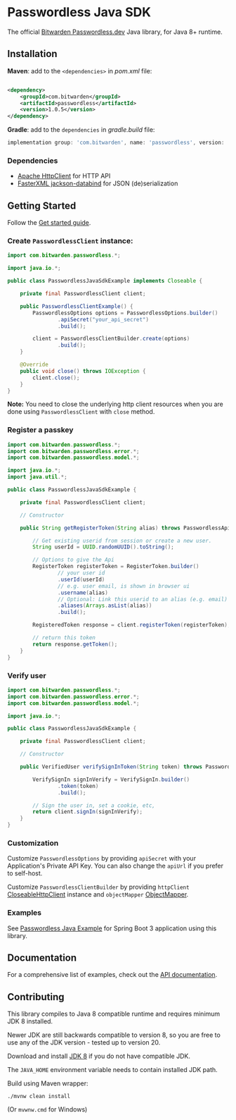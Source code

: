 # Passwordless Java SDK

The official [Bitwarden Passwordless.dev](https://passwordless.dev/) Java library, for Java 8+ runtime.

## Installation

**Maven**: add to the `<dependencies>` in *pom.xml* file:

```xml

<dependency>
    <groupId>com.bitwarden</groupId>
    <artifactId>passwordless</artifactId>
    <version>1.0.5</version>
</dependency>
```

**Gradle**: add to the `dependencies` in *gradle.build* file:

```groovy
implementation group: 'com.bitwarden', name: 'passwordless', version: '1.0.5'
```

### Dependencies

- [Apache HttpClient][apache-http-client] for HTTP API
- [FasterXML jackson-databind][fasterxml-jackson-databind] for JSON (de)serialization

## Getting Started

Follow the [Get started guide][api-docs].

### Create `PasswordlessClient` instance:

```java
import com.bitwarden.passwordless.*;

import java.io.*;

public class PasswordlessJavaSdkExample implements Closeable {

    private final PasswordlessClient client;

    public PasswordlessClientExample() {
        PasswordlessOptions options = PasswordlessOptions.builder()
                .apiSecret("your_api_secret")
                .build();

        client = PasswordlessClientBuilder.create(options)
                .build();
    }

    @Override
    public void close() throws IOException {
        client.close();
    }
}
```

**Note:** You need to close the underlying http client resources when you are done
using `PasswordlessClient` with `close` method.

### Register a passkey

```java
import com.bitwarden.passwordless.*;
import com.bitwarden.passwordless.error.*;
import com.bitwarden.passwordless.model.*;

import java.io.*;
import java.util.*;

public class PasswordlessJavaSdkExample {

    private final PasswordlessClient client;

    // Constructor

    public String getRegisterToken(String alias) throws PasswordlessApiException, IOException {

        // Get existing userid from session or create a new user.
        String userId = UUID.randomUUID().toString();

        // Options to give the Api
        RegisterToken registerToken = RegisterToken.builder()
                // your user id
                .userId(userId)
                // e.g. user email, is shown in browser ui
                .username(alias)
                // Optional: Link this userid to an alias (e.g. email)
                .aliases(Arrays.asList(alias))
                .build();

        RegisteredToken response = client.registerToken(registerToken);

        // return this token
        return response.getToken();
    }
}
```

### Verify user

```java
import com.bitwarden.passwordless.*;
import com.bitwarden.passwordless.error.*;
import com.bitwarden.passwordless.model.*;

import java.io.*;

public class PasswordlessJavaSdkExample {

    private final PasswordlessClient client;

    // Constructor

    public VerifiedUser verifySignInToken(String token) throws PasswordlessApiException, IOException {

        VerifySignIn signInVerify = VerifySignIn.builder()
                .token(token)
                .build();

        // Sign the user in, set a cookie, etc,
        return client.signIn(signInVerify);
    }
}
```

### Customization

Customize `PasswordlessOptions` by providing `apiSecret` with your Application's Private API Key.
You can also change the `apiUrl` if you prefer to self-host.

Customize `PasswordlessClientBuilder` by providing `httpClient` [CloseableHttpClient][apache-http-client] instance
and `objectMapper` [ObjectMapper][fasterxml-jackson-databind].

### Examples

See [Passwordless Java Example](https://github.com/passwordless/passwordless-java-example) for Spring Boot 3 application
using this library.

## Documentation

For a comprehensive list of examples, check out the [API
documentation][api-docs].

## Contributing

This library compiles to Java 8 compatible runtime and requires minimum JDK 8 installed.

Newer JDK are still backwards compatible to version 8, so you are free to use any of the JDK version - tested up to
version 20.

Download and install [JDK 8](https://adoptium.net/temurin/releases/?version=8) if you do not have compatible JDK.

The `JAVA_HOME` environment variable needs to contain installed JDK path.

Build using Maven wrapper:

```shell
./mvnw clean install
```

(Or `mvwnw.cmd` for Windows)

[api-docs]:https://docs.passwordless.dev/guide/get-started.html

[apache-http-client]:https://hc.apache.org/httpcomponents-client-5.2.x/index.html

[fasterxml-jackson-databind]:https://github.com/FasterXML/jackson-databind
